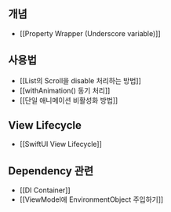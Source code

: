 
## 개념
- [[Property Wrapper (Underscore variable)]]

## 사용법

- [[List의 Scroll을 disable 처리하는 방법]]
- [[withAnimation() 동기 처리]]
- [[단일 애니메이션 비활성화 방법]]

## View Lifecycle
- [[SwiftUI View Lifecycle]]

## Dependency 관련
- [[DI Container]]
- [[ViewModel에 EnvironmentObject 주입하기]]